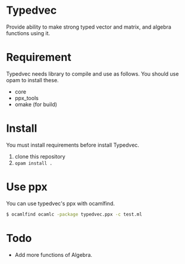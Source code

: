 # Typedvec #
Provide ability to make strong typed vector and matrix, and algebra functions using it.

# Requirement #
Typedvec needs library to compile and use as follows.
You should use opam to install these.

- core
- ppx_tools
- omake (for build)

# Install #
You must install requirements before install Typedvec.

1. clone this repository
2. `opam install .`

# Use ppx #
You can use typedvec's ppx with ocamlfind.

```sh
$ ocamlfind ocamlc -package typedvec.ppx -c test.ml
```

# Todo #

- Add more functions of Algebra.
